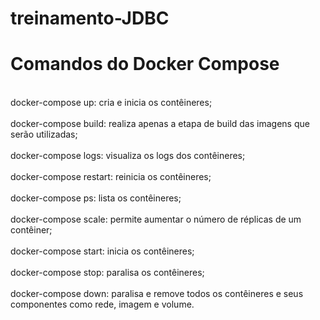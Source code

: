 # treinamento-JDBC

# Comandos do Docker Compose
<br/>docker-compose up: cria e inicia os contêineres;<br/>
<br/>docker-compose build: realiza apenas a etapa de build das imagens que serão utilizadas;<br/>
<br/>docker-compose logs: visualiza os logs dos contêineres;<br/>
<br/>docker-compose restart: reinicia os contêineres;<br/>
<br/>docker-compose ps: lista os contêineres;<br/>
<br/>docker-compose scale: permite aumentar o número de réplicas de um contêiner;<br/>
<br/>docker-compose start: inicia os contêineres;<br/>
<br/>docker-compose stop: paralisa os contêineres;<br/>
<br/>docker-compose down: paralisa e remove todos os contêineres e seus componentes como rede, imagem e volume.<br/>
